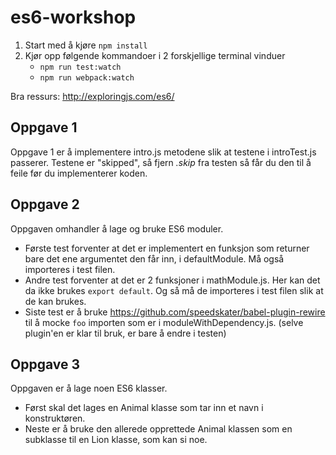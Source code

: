 # es6-workshop

1. Start med å kjøre `npm install`
2. Kjør opp følgende kommandoer i 2 forskjellige terminal vinduer
    - `npm run test:watch`
    - `npm run webpack:watch`

Bra ressurs: http://exploringjs.com/es6/

## Oppgave 1
Oppgave 1 er å implementere intro.js metodene slik at testene i introTest.js passerer.
Testene er "skipped", så fjern *.skip* fra testen så får du den til å feile før du implementerer koden.

## Oppgave 2
Oppgaven omhandler å lage og bruke ES6 moduler.

- Første test forventer at det er implementert en funksjon som returner bare det ene argumentet den får inn, i defaultModule. Må også importeres i test filen.
- Andre test forventer at det er 2 funksjoner i mathModule.js. Her kan det da ikke brukes `export default`. Og så må de importeres i test filen slik at de kan brukes.
- Siste test er å bruke https://github.com/speedskater/babel-plugin-rewire til å mocke `foo` importen som er i moduleWithDependency.js. (selve plugin'en er klar til bruk, er bare å endre i testen) 

## Oppgave 3
Oppgaven er å lage noen ES6 klasser.
- Først skal det lages en Animal klasse som tar inn et navn i konstruktøren.
- Neste er å bruke den allerede opprettede Animal klassen som en subklasse til en Lion klasse, som kan si noe.


